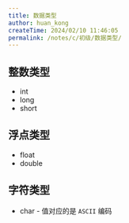 ```yaml
---
title: 数据类型
author: huan_kong
createTime: 2024/02/10 11:46:05
permalink: /notes/c/初级/数据类型/
---
```


## 整数类型

- int
- long
- short

## 浮点类型

- float
- double

## 字符类型

- char - 值对应的是 `ASCII` 编码
